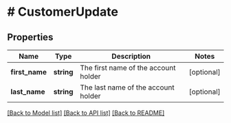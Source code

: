 # # CustomerUpdate

## Properties

Name | Type | Description | Notes
------------ | ------------- | ------------- | -------------
**first_name** | **string** | The first name of the account holder | [optional]
**last_name** | **string** | The last name of the account holder | [optional]

[[Back to Model list]](../../README.md#models) [[Back to API list]](../../README.md#endpoints) [[Back to README]](../../README.md)
